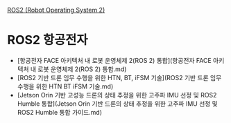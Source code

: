 [ROS2 (Robot Operating System 2)](../index.md)
# ROS2 항공전자

- [항공전자 FACE 아키텍처 내 로봇 운영체제 2(ROS 2) 통합](항공전자 FACE 아키텍처 내 로봇 운영체제 2(ROS 2) 통합.md)
- [ROS2 기반 드론 임무 수행을 위한 HTN, BT, iFSM 기술](ROS2 기반 드론 임무 수행을 위한 HTN BT iFSM 기술.md)
- [Jetson Orin 기반 고성능 드론의 상태 추정을 위한 고주파 IMU 선정 및 ROS2 Humble 통합](Jetson Orin 기반 드론의 상태 추정을 위한 고주파 IMU 선정 및 ROS2 Humble 통합 가이드.md)
